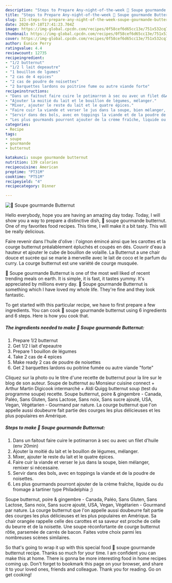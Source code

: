 ```yaml
---
description: "Steps to Prepare Any-night-of-the-week 🌺 Soupe gourmande Butternut"
title: "Steps to Prepare Any-night-of-the-week 🌺 Soupe gourmande Butternut"
slug: 121-steps-to-prepare-any-night-of-the-week-soupe-gourmande-butternut
date: 2020-07-18T17:41:23.704Z
image: https://img-global.cpcdn.com/recipes/0f58cef6d65cc13e/751x532cq70/🌺-soupe-gourmande-butternut-photo-principale-de-la-recette.jpg
thumbnail: https://img-global.cpcdn.com/recipes/0f58cef6d65cc13e/751x532cq70/🌺-soupe-gourmande-butternut-photo-principale-de-la-recette.jpg
cover: https://img-global.cpcdn.com/recipes/0f58cef6d65cc13e/751x532cq70/🌺-soupe-gourmande-butternut-photo-principale-de-la-recette.jpg
author: Eunice Perry
ratingvalue: 4.4
reviewcount: 12735
recipeingredient:
- "1/2 butternut"
- "1/2 l lait depeautre"
- "1 bouillon de lgumes"
- "2 cas de 4 epices"
- "2 cas de poudre de noisettes"
- "2 barquettes lardons ou poitrine fume ou autre viande forte"
recipeinstructions:
- "Dans un faitout faire cuire le potimarron à sec ou avec un filet d&#39;huile (env 20min)"
- "Ajouter la moitié du lait et le bouillon de légumes, mélanger."
- "Mixer, ajouter le reste du lait et le quatre épices."
- "Faire cuir la viande et verser le jus dans la soupe, bien mélanger, remixer si nécessaire."
- "Servir dans des bols, avec en toppings la viande et de la poudre de noisettes."
- "Les plus gourmands pourront ajouter de la crème fraîche, liquide ou du fromage à tartiner type Philadelphia ;)"
categories:
- Recipe
tags:
- soupe
- gourmande
- butternut

katakunci: soupe gourmande butternut 
nutrition: 139 calories
recipecuisine: American
preptime: "PT31M"
cooktime: "PT51M"
recipeyield: "4"
recipecategory: Dinner

---
```



![🌺 Soupe gourmande Butternut](https://img-global.cpcdn.com/recipes/0f58cef6d65cc13e/751x532cq70/🌺-soupe-gourmande-butternut-photo-principale-de-la-recette.jpg)

Hello everybody, hope you are having an amazing day today. Today, I will show you a way to prepare a distinctive dish, 🌺 soupe gourmande butternut. One of my favorites food recipes. This time, I will make it a bit tasty. This will be really delicious.

Faire revenir dans l&#39;huile d&#39;olive : l&#39;oignon émincé ainsi que les carottes et la courge butternut préalablement épluchés et coupés en dés. Couvrir d&#39;eau à hauteur et ajouter le cube de bouillon de volaille. La Butternut a une chair douce et sucrée qui se marie à merveille avec le lait de coco et le parfum du curry. La courge butternut est une variété de courge musquée.

🌺 Soupe gourmande Butternut is one of the most well liked of recent trending meals on earth. It is simple, it is fast, it tastes yummy. It's appreciated by millions every day. 🌺 Soupe gourmande Butternut is something which I have loved my whole life. They're fine and they look fantastic.


To get started with this particular recipe, we have to first prepare a few ingredients. You can cook 🌺 soupe gourmande butternut using 6 ingredients and 6 steps. Here is how you cook that.

<!--inarticleads1-->

##### The ingredients needed to make 🌺 Soupe gourmande Butternut:

1. Prepare 1/2 butternut
1. Get 1/2 l lait d&#39;epeautre
1. Prepare 1 bouillon de légumes
1. Take 2 cas de 4 epices
1. Make ready 2 cas de poudre de noisettes
1. Get 2 barquettes lardons ou poitrine fumée ou autre viande &#34;forte&#34;


Cliquez sur la photo ou le titre d&#39;une recette de butternut pour la lire sur le blog de son auteur. Soupe de butternut au Monsieur cuisine connect + Arthur Martin Digicook intermarché + Aldi Quigg butternut soup (test du programme soupe) recette. Soupe butternut, poire &amp; gingembre - Canada, Paléo, Sans Gluten, Sans Lactose, Sans noix, Sans sucre ajouté, USA, Vegan, Végétarien - Gourmand par nature. La courge butternut que l&#39;on appelle aussi doubeurre fait partie des courges les plus délicieuses et les plus populaires en Amérique. 

<!--inarticleads2-->

##### Steps to make 🌺 Soupe gourmande Butternut:

1. Dans un faitout faire cuire le potimarron à sec ou avec un filet d&#39;huile (env 20min)
1. Ajouter la moitié du lait et le bouillon de légumes, mélanger.
1. Mixer, ajouter le reste du lait et le quatre épices.
1. Faire cuir la viande et verser le jus dans la soupe, bien mélanger, remixer si nécessaire.
1. Servir dans des bols, avec en toppings la viande et de la poudre de noisettes.
1. Les plus gourmands pourront ajouter de la crème fraîche, liquide ou du fromage à tartiner type Philadelphia ;)


Soupe butternut, poire &amp; gingembre - Canada, Paléo, Sans Gluten, Sans Lactose, Sans noix, Sans sucre ajouté, USA, Vegan, Végétarien - Gourmand par nature. La courge butternut que l&#39;on appelle aussi doubeurre fait partie des courges les plus délicieuses et les plus populaires en Amérique. Sa chair orangée rappelle celle des carottes et sa saveur est proche de celle du beurre et de la noisette. Une soupe réconfortante de courge butternut rôtie, parsemée de carrés de bacon. Faites votre choix parmi les nombreuses scènes similaires. 

So that's going to wrap it up with this special food 🌺 soupe gourmande butternut recipe. Thanks so much for your time. I am confident you can make this at home. There is gonna be more interesting food in home recipes coming up. Don't forget to bookmark this page on your browser, and share it to your loved ones, friends and colleague. Thank you for reading. Go on get cooking!
